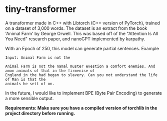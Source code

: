 # tiny-transformer
A transformer made in C++ with Libtorch (C++ version of PyTorch), trained on a dataset of 3,000 words. The dataset is an extract from the book 'Animal Farm' by George Orwell. This was based off of the "Attention Is All You Need" research paper, and nanoGPT implemented by karpathy.

With an Epoch of 250, this model can generate partial sentences.
Example
```
Input: Animal Farm is not the
```
```
Animal Farm is not the namal muster evestion a comfort enemies. And amon animals of that in the firmenise of
England in the had began to slavery. Can you not understand the life of Man is that the
animals he sett of on.
```

In the future, I would like to implement BPE (Byte Pair Encoding) to generate a more sensible output.

**Requirements: Make sure you have a compiled version of torchlib in the project directory before running.**
